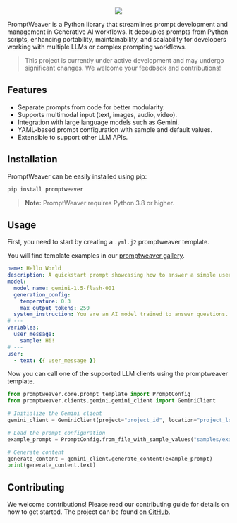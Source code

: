 <!--
 Copyright 2024 Google LLC

 Licensed under the Apache License, Version 2.0 (the "License");
 you may not use this file except in compliance with the License.
 You may obtain a copy of the License at

      https://www.apache.org/licenses/LICENSE-2.0

 Unless required by applicable law or agreed to in writing, software
 distributed under the License is distributed on an "AS IS" BASIS,
 WITHOUT WARRANTIES OR CONDITIONS OF ANY KIND, either express or implied.
 See the License for the specific language governing permissions and
 limitations under the License.
 -->

<div align="center">
  <img src="https://services.google.com/fh/files/misc/promptweaver-logo.png">
</div>

PromptWeaver is a Python library that streamlines prompt development and management in Generative AI workflows. It decouples prompts from Python scripts, enhancing portability, maintainability, and scalability for developers working with multiple LLMs or complex prompting workflows.

> This project is currently under active development and may undergo significant changes. We welcome your feedback and contributions!

## Features

- Separate prompts from code for better modularity.
- Supports multimodal input (text, images, audio, video).
- Integration with large language models such as Gemini.
- YAML-based prompt configuration with sample and default values.
- Extensible to support other LLM APIs.

## Installation

PromptWeaver can be easily installed using pip:

```bash
pip install promptweaver
```

> **Note:** PromptWeaver requires Python 3.8 or higher.

## Usage

First, you need to start by creating a `.yml.j2` promptweaver template.

You will find template examples in our [promptweaver gallery](/samples/).

```yaml
name: Hello World
description: A quickstart prompt showcasing how to answer a simple user message using gemini.
model:
  model_name: gemini-1.5-flash-001
  generation_config:
    temperature: 0.3
    max_output_tokens: 250
  system_instruction: You are an AI model trained to answer questions. Be kind and objective in your answers.
# ---
variables:
  user_message:
    sample: Hi!
# ---
user:
  - text: {{ user_message }}
```

Now you can call one of the supported LLM clients using the promptweaver template.

```python
from promptweaver.core.prompt_template import PromptConfig
from promptweaver.clients.gemini.gemini_client import GeminiClient

# Initialize the Gemini client
gemini_client = GeminiClient(project="project_id", location="project_location")

# Load the prompt configuration
example_prompt = PromptConfig.from_file_with_sample_values("samples/example.yml.j2")

# Generate content
generate_content = gemini_client.generate_content(example_prompt)
print(generate_content.text)
```

## Contributing

We welcome contributions! Please read our contributing guide for details on how to get started. The project can be found on [GitHub](https://github.com/GoogleCloudPlatform/promptweaver).
